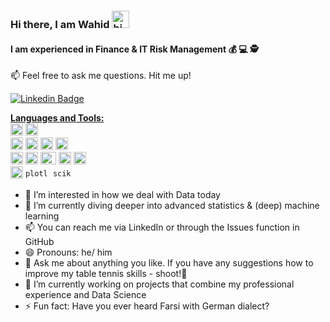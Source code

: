 ### Hi there, I am Wahid <img src="https://user-images.githubusercontent.com/1303154/88677602-1635ba80-d120-11ea-84d8-d263ba5fc3c0.gif" width="28px" alt="hi">

#### I am experienced in Finance & IT Risk Management 💰 💻 🕵️

📫 Feel free to ask me questions. Hit me up!

[![Linkedin Badge](https://img.shields.io/badge/-LinkedIn-0e76a8?style=flat&labelColor=0e76a8&logo=linkedin&logoColor=white)](https://www.linkedin.com/in/wa-ra)

[**Languages and Tools:**](https://github.com/get-icon/geticon)  
<code><a href="https://docs.python.org/3/library/"><img alt="Python" height="20" src="https://user-images.githubusercontent.com/72414477/151850216-7e09a818-4067-4d58-885e-d75369dbbf0f.svg"></a></code>
<code><a href="https://pandas.pydata.org/docs/reference/index.html"><img alt="Pandas" height="20" src="https://user-images.githubusercontent.com/72414477/151850254-2fdfb7a6-e39e-4b0d-b29a-71f6aff8f3b6.svg"></a></code>
<code><a href="https://aws.amazon.com/"> <img alt="aws" height="20" width="20" src="https://user-images.githubusercontent.com/72414477/151850280-6213e977-45a5-417e-886c-aec0c58937e7.svg"></a></code>
<code><a href="https://git-scm.com/"><img alt="git" height="20" src="https://user-images.githubusercontent.com/72414477/151850299-400b01dc-3cc8-491f-94be-aad25bf896dd.svg"></a></code>
<code><a href="https://numpy.org/doc/stable/reference/"><img alt="numpy" height="20" src="https://user-images.githubusercontent.com/72414477/151850265-901d4c1e-bcd4-41c7-ae34-f8986aa09cbd.svg"></a></code>
<code><a href="https://www.postgresql.org/docs/9.3/sql.html"><img alt="sql" height="20" width="20" src="https://user-images.githubusercontent.com/72414477/151850321-7d2b500e-1531-48d2-82e0-e6ce9aaf6086.svg"></a></code>
<code><a href="https://devdocs.io/html/"> <img alt="HTML" width="20" height="20" src="https://user-images.githubusercontent.com/72414477/151850231-37289b78-d76a-43ad-afb3-3a09628c3780.svg"></a></code>
<code><a href="https://www.tableau.com"><img alt="Tableau" height="20" src="https://user-images.githubusercontent.com/72414477/151852356-b46c9e7a-f245-42f8-83ce-2abc7f00525f.png"></a></code>
<code><a href="https://streamlit.io/"><img alt="streamlit" height="20" width="25" src="https://user-images.githubusercontent.com/72414477/151852430-8648e96e-c5a7-40c0-8088-b40a86610895.jpg"></a></code>
<code><a href="https://www.heroku.com/"><img alt="heroku" height="20" width="20" src="https://user-images.githubusercontent.com/72414477/151852289-dc78779a-5bdc-471e-8380-6ce19a25881b.jpg"></a></code>
<code><a href="https://seaborn.pydata.org/"><img alt="seaborn" width="20" height="20" src="https://user-images.githubusercontent.com/72414477/151852722-f4c0727a-9189-4420-9ca8-284f5dc8ac0c.svg"></a></code>
<code><a href="https://matplotlib.org/"> <img alt="matplotlib" height="20" width="20" src="https://user-images.githubusercontent.com/72414477/151852656-f2e11500-6721-45ce-af6b-0d068799b7ce.png"></a></code>
<code><a href="https://plotly.com/python/"><img alt="plotly" height="15" width="40" src="https://user-images.githubusercontent.com/72414477/151852935-fc9c3fa0-ff96-4af6-a5df-d1b0f3deab1d.png"></a></code>
<code><a href="https://scikit-learn.org/stable/"><img alt="scikit" height="15" width="30" src="https://user-images.githubusercontent.com/72414477/151853759-5a88787d-368c-40e4-84fb-6131b2e6bf10.png"></a></code>

 
 - 👀 I’m interested in how we deal with Data today 
 - 🌱 I’m currently diving deeper into advanced statistics & (deep) machine learning
 - 📫 You can reach me via LinkedIn or through the Issues function in GitHub
 - 😄 Pronouns: he/ him
 - 💬 Ask me about anything you like. If you have any suggestions how to improve my table tennis skills - shoot!🏓
 - 🔭 I’m currently working on projects that combine my professional experience and Data Science
 - ⚡ Fun fact: Have you ever heard Farsi with German dialect?

<!---
Wahido589/Wahido589 is a ✨ special ✨ repository because its `README.md` (this file) appears on your GitHub profile.
You can click the Preview link to take a look at your changes.
--->
